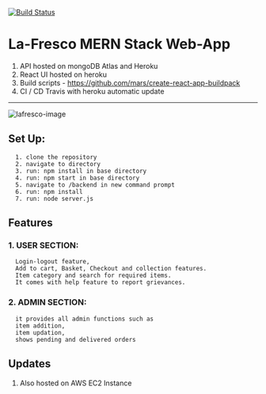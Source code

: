 [![Build Status](https://travis-ci.org/krishanu-2001/estore-heroku.svg?branch=master)](https://travis-ci.org/krishanu-2001/estore-heroku)  
# La-Fresco MERN Stack Web-App
1. API hosted on mongoDB Atlas and Heroku  
2. React UI hosted on heroku  
3. Build scripts - https://github.com/mars/create-react-app-buildpack  
4. CI / CD Travis with heroku automatic update  

<hr>  

![lafresco-image](/upload_photos/lafrescophoto2.0.png)  
## Set Up:  
      1. clone the repository
      2. navigate to directory
      3. run: npm install in base directory
      4. run: npm start in base directory
      5. navigate to /backend in new command prompt
      6. run: npm install
      7. run: node server.js
        
## Features  
### 1. USER SECTION:  
      Login-logout feature,  
      Add to cart, Basket, Checkout and collection features.  
      Item category and search for required items.  
      It comes with help feature to report grievances.  
        
### 2. ADMIN SECTION:  
      it provides all admin functions such as   
      item addition,  
      item updation,   
      shows pending and delivered orders
      
## Updates
1. Also hosted on AWS EC2 Instance  

